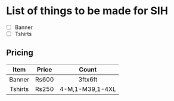# List of things to be made for SIH

- [ ] Banner
- [ ] Tshirts

## Pricing
|Item|Price|Count|
|:-------:|:-------:|:-------:|
| Banner | Rs600 | 3ftx6ft |
| Tshirts | Rs250 | 4-M,1-M39,1-4XL |
